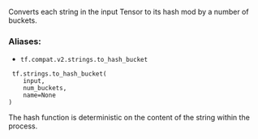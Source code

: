 Converts each string in the input Tensor to its hash mod by a number of buckets.
### Aliases:
- `tf.compat.v2.strings.to_hash_bucket`

```
 tf.strings.to_hash_bucket(
    input,
    num_buckets,
    name=None
)
```
The hash function is deterministic on the content of the string within the process.
